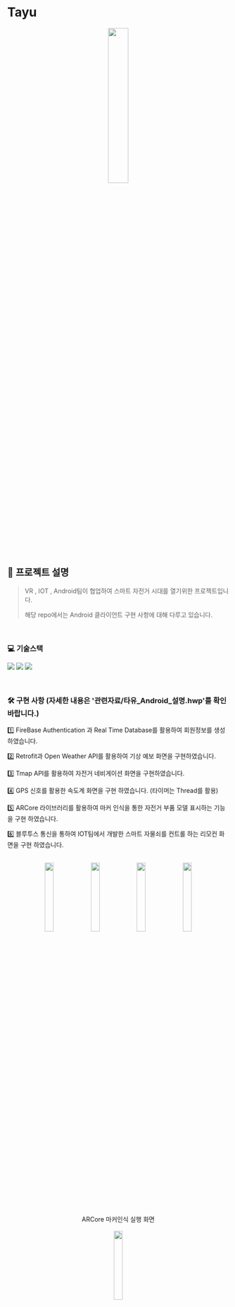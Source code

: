 # Tayu
<div align="center">
  <img width ="30%" src="https://user-images.githubusercontent.com/65700842/199401205-e1441cc1-34a6-4aeb-8f08-1904dbda1207.jpg"/>
</div>


<br>

## 🤔 프로젝트 설명

> VR , IOT , Android팀이 협업하여 스마트 자전거 시대를 열기위한 프로젝트입니다.<p>
> 해당 repo에서는 Android 클라이언트 구현 사항에 대해 다루고 있습니다.

<br>

### 💻 기술스택 
<p>
<img src="https://img.shields.io/badge/Anroid-3DDC84?style=for-the-badge&logo=Android&logoColor=white">
<img src="https://img.shields.io/badge/Java-d14836?style=for-the-badge&logo=&logoColor=white">
<img src="https://img.shields.io/badge/FireBase-FFCA28?style=for-the-badge&logo=FireBase&logoColor=white">
</p>

<br>

### 🛠 구현 사항 (자세한 내용은 '관련자료/타유_Android_설명.hwp'를 확인 바랍니다.)

1️⃣ FireBase Authentication 과 Real Time Database를 활용하여 회원정보를 생성하였습니다.

2️⃣ Retrofit과 Open Weather API를 활용하여 기상 예보 화면을 구현하였습니다.

3️⃣ Tmap API를 활용하여 자전거 네비게이션 화면을 구현하였습니다.

4️⃣ GPS 신호를 활용한 속도계 화면을 구현 하였습니다. (타이머는 Thread를 활용)

5️⃣ ARCore 라이브러리를 활용하여 마커 인식을 통한 자전거 부품 모델 표시하는 기능을 구현 하였습니다.

6️⃣ 블루투스 통신을 통하여 IOT팀에서 개발한 스마트 자물쇠를 컨트롤 하는 리모컨 화면을 구현 하였습니다.

<br>

<div align="center">
 <img width ="20%" src="https://user-images.githubusercontent.com/65700842/199402733-84147fce-1c59-47df-a592-de9de352078c.jpg"/>
 <img width ="20%" src="https://user-images.githubusercontent.com/65700842/199404530-67182848-39d1-4cf4-a8ee-c01ec835fd25.jpg"/>
 <img width ="20%" src="https://user-images.githubusercontent.com/65700842/199404732-bc52c7d2-1c95-46af-8cb9-977b809adeb4.jpg"/>
 <img width ="20%" src="https://user-images.githubusercontent.com/65700842/199404969-92f14567-7e77-4562-bea2-61baacba9209.jpg"/>
</div>

<br>
<div align="center">
  ARCore 마커인식 실행 화면
</div>
<br>
<div align="center">
 <img width ="20%" src="https://user-images.githubusercontent.com/65700842/199404841-fbe46fc9-7cb4-4ae2-8040-52427e50ba48.png"/>
</div>

